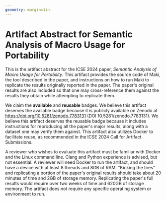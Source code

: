 ```yaml
---
geometry: margin=1in
---
```

# Artifact Abstract for Semantic Analysis of Macro Usage for Portability
<!--
The abstract should include the paper title, the purpose of the research
artifact, the badge(s) you are claiming, and the technology skills assumed by
the reviewer evaluating the artifact. Please also mention if running your
artifact requires any specific Operating Systems or other, unusual environments.
-->
This is the artifact abstract for the ICSE 2024 paper, *Semantic Analysis of
Macro Usage for Portability*. This artifact provides the source code of Maki,
the tool described in the paper, and instructions on how to run Maki to
replicate the results originally reported in the paper. The paper's original
results are also included so that one may cross-reference them against the
results they obtain while attempting to replicate them.

We claim the **available** and **reusable** badges. We believe this artifact
deserves the available badge because it is publicly available on Zenodo at
https://doi.org/10.5281/zenodo.7783131 (DOI 10.5281/zenodo.7783131). We believe this
artifact deserves the reusable badge because it includes instructions for
reproducing all the paper's major results, along with a dataset one may verify
them against. This artifact also utilizes Docker to facilitate reuse, as
recommended in the ICSE 2024 Call for Artifact Submissions.

A reviewer who wishes to evaluate this artifact must be familiar with Docker and
the Linux command line. Clang and Python experience is advised, but not
essential. A reviewer will need Docker to run the artifact, and should have a
device with at least 8 threads and 8GB of RAM. "Kicking the tires" and
replicating a portion of the paper's original results should take about 20
minutes of time and 2GB of storage memory. Replicating the paper's full results
would require over two weeks of time and 620GB of storage memory. The artifact
does not require any specific operating system or environment to run.